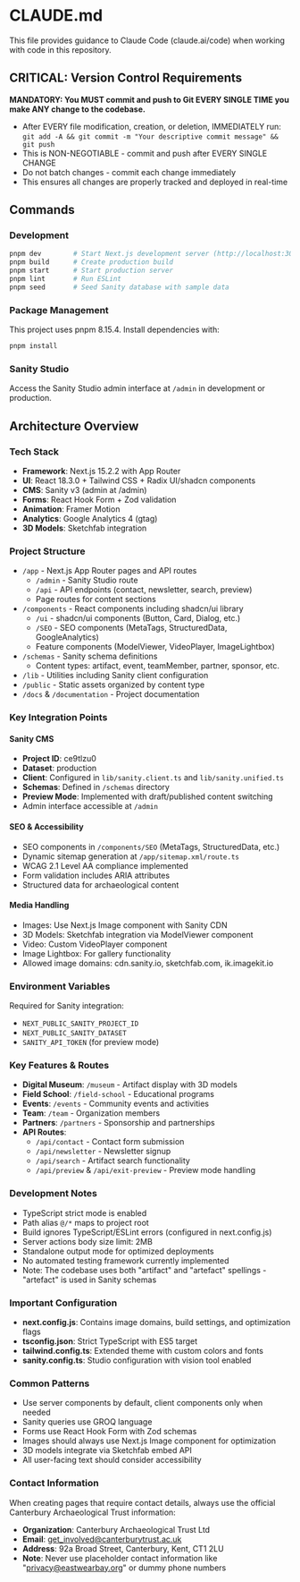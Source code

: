 # CLAUDE.md

This file provides guidance to Claude Code (claude.ai/code) when working with code in this repository.

## CRITICAL: Version Control Requirements
**MANDATORY: You MUST commit and push to Git EVERY SINGLE TIME you make ANY change to the codebase.**
- After EVERY file modification, creation, or deletion, IMMEDIATELY run: 
  `git add -A && git commit -m "Your descriptive commit message" && git push`
- This is NON-NEGOTIABLE - commit and push after EVERY SINGLE CHANGE
- Do not batch changes - commit each change immediately
- This ensures all changes are properly tracked and deployed in real-time

## Commands

### Development
```bash
pnpm dev        # Start Next.js development server (http://localhost:3000)
pnpm build      # Create production build
pnpm start      # Start production server
pnpm lint       # Run ESLint
pnpm seed       # Seed Sanity database with sample data
```

### Package Management
This project uses pnpm 8.15.4. Install dependencies with:
```bash
pnpm install
```

### Sanity Studio
Access the Sanity Studio admin interface at `/admin` in development or production.

## Architecture Overview

### Tech Stack
- **Framework**: Next.js 15.2.2 with App Router
- **UI**: React 18.3.0 + Tailwind CSS + Radix UI/shadcn components
- **CMS**: Sanity v3 (admin at /admin)
- **Forms**: React Hook Form + Zod validation
- **Animation**: Framer Motion
- **Analytics**: Google Analytics 4 (gtag)
- **3D Models**: Sketchfab integration

### Project Structure
- `/app` - Next.js App Router pages and API routes
  - `/admin` - Sanity Studio route
  - `/api` - API endpoints (contact, newsletter, search, preview)
  - Page routes for content sections
- `/components` - React components including shadcn/ui library
  - `/ui` - shadcn/ui components (Button, Card, Dialog, etc.)
  - `/SEO` - SEO components (MetaTags, StructuredData, GoogleAnalytics)
  - Feature components (ModelViewer, VideoPlayer, ImageLightbox)
- `/schemas` - Sanity schema definitions
  - Content types: artifact, event, teamMember, partner, sponsor, etc.
- `/lib` - Utilities including Sanity client configuration
- `/public` - Static assets organized by content type
- `/docs` & `/documentation` - Project documentation

### Key Integration Points

#### Sanity CMS
- **Project ID**: ce9tlzu0
- **Dataset**: production
- **Client**: Configured in `lib/sanity.client.ts` and `lib/sanity.unified.ts`
- **Schemas**: Defined in `/schemas` directory
- **Preview Mode**: Implemented with draft/published content switching
- Admin interface accessible at `/admin`

#### SEO & Accessibility
- SEO components in `/components/SEO` (MetaTags, StructuredData, etc.)
- Dynamic sitemap generation at `/app/sitemap.xml/route.ts`
- WCAG 2.1 Level AA compliance implemented
- Form validation includes ARIA attributes
- Structured data for archaeological content

#### Media Handling
- Images: Use Next.js Image component with Sanity CDN
- 3D Models: Sketchfab integration via ModelViewer component
- Video: Custom VideoPlayer component
- Image Lightbox: For gallery functionality
- Allowed image domains: cdn.sanity.io, sketchfab.com, ik.imagekit.io

### Environment Variables
Required for Sanity integration:
- `NEXT_PUBLIC_SANITY_PROJECT_ID`
- `NEXT_PUBLIC_SANITY_DATASET`
- `SANITY_API_TOKEN` (for preview mode)

### Key Features & Routes
- **Digital Museum**: `/museum` - Artifact display with 3D models
- **Field School**: `/field-school` - Educational programs
- **Events**: `/events` - Community events and activities
- **Team**: `/team` - Organization members
- **Partners**: `/partners` - Sponsorship and partnerships
- **API Routes**:
  - `/api/contact` - Contact form submission
  - `/api/newsletter` - Newsletter signup
  - `/api/search` - Artifact search functionality
  - `/api/preview` & `/api/exit-preview` - Preview mode handling

### Development Notes
- TypeScript strict mode is enabled
- Path alias `@/*` maps to project root
- Build ignores TypeScript/ESLint errors (configured in next.config.js)
- Server actions body size limit: 2MB
- Standalone output mode for optimized deployments
- No automated testing framework currently implemented
- Note: The codebase uses both "artifact" and "artefact" spellings - "artefact" is used in Sanity schemas

### Important Configuration
- **next.config.js**: Contains image domains, build settings, and optimization flags
- **tsconfig.json**: Strict TypeScript with ES5 target
- **tailwind.config.ts**: Extended theme with custom colors and fonts
- **sanity.config.ts**: Studio configuration with vision tool enabled

### Common Patterns
- Use server components by default, client components only when needed
- Sanity queries use GROQ language
- Forms use React Hook Form with Zod schemas
- Images should always use Next.js Image component for optimization
- 3D models integrate via Sketchfab embed API
- All user-facing text should consider accessibility

### Contact Information
When creating pages that require contact details, always use the official Canterbury Archaeological Trust information:
- **Organization**: Canterbury Archaeological Trust Ltd
- **Email**: get_involved@canterburytrust.ac.uk
- **Address**: 92a Broad Street, Canterbury, Kent, CT1 2LU
- **Note**: Never use placeholder contact information like "privacy@eastwearbay.org" or dummy phone numbers